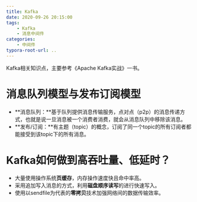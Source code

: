 ```yaml
---
title: Kafka
date: 2020-09-26 20:15:00
tags: 
	- Kafka
	- 消息中间件
categories:
	- 中间件
typora-root-url: ..
---
```


Kafka相关知识点，主要参考《Apache Kafka实战》一书。

<!--more-->

# 消息队列模型与发布订阅模型

- **消息队列：**基于队列提供消息传输服务，点对点（p2p）的消息传递方式，也就是说一旦消息被一个消费者消费，就会从消息队列中移除该消息。
- **发布/订阅：**有主题（topic）的概念，订阅了同一个topic的所有订阅者都能接受到该topic下的所有消息。

# Kafka如何做到高吞吐量、低延时？

- 大量使用操作系统**页缓存**，内存操作速度快且命中率高。
- 采用追加写入消息的方式，利用**磁盘顺序读写**的进行快速写入。
- 使用以sendfile为代表的**零拷贝**技术加强网络间的数据传输效率。